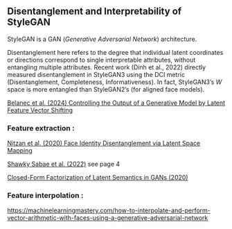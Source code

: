 ## Disentanglement and Interpretability of StyleGAN

StyleGAN is a GAN (_Generative Adversarial Network_) architecture.

Disentanglement here refers to the degree that individual latent coordinates or directions correspond to single interpretable attributes, without entangling multiple attributes. Recent work (Dinh et al., 2022) directly measured disentanglement in StyleGAN3 using the DCI metric (Disentanglement, Completeness, Informativeness). In fact, StyleGAN3’s $W$ space is more entangled than StyleGAN2’s (for aligned face models).

[Belanec et al. (2024) Controlling the Output of a Generative Model by Latent Feature Vector Shifting](https://arxiv.org/pdf/2311.08850v2)

### Feature extraction :

[Nitzan et al. (2020) Face Identity Disentanglement via Latent Space Mapping](https://arxiv.org/abs/2005.07728)

[Shawky Sabae et al. (2022)](https://arxiv.org/pdf/2204.07924) see page 4

[Closed-Form Factorization of Latent Semantics in GANs (2020)](https://arxiv.org/abs/2007.06600)

### Feature interpolation :

https://machinelearningmastery.com/how-to-interpolate-and-perform-vector-arithmetic-with-faces-using-a-generative-adversarial-network

